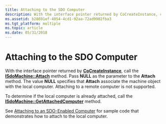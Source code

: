 ```yaml
---
title: Attaching to the SDO Computer
description: With the interface pointer returned by CoCreateInstance, call the ISdoMachine Attach method.
ms.assetid: b28691ef-4054-4cd1-92aa-72ad9902fba3
ms.tgt_platform: multiple
ms.topic: article
ms.date: 05/31/2018
---
```


# Attaching to the SDO Computer

With the interface pointer returned by [**CoCreateInstance**](https://msdn.microsoft.com/library/ms686615(v=VS.85).aspx), call the [**ISdoMachine::Attach**](https://docs.microsoft.com/windows/desktop/api/sdoias/nf-sdoias-isdomachine-attach) method. Pass **NULL** as the parameter to the **Attach** method. The value **NULL** specifies that **Attach** associate the machine object with the local computer. Attaching to a remote computer is not supported.

To determine if the local computer is already attached, call the [**ISdoMachine::GetAttachedComputer**](https://docs.microsoft.com/windows/desktop/api/sdoias/nf-sdoias-isdomachine-getattachedcomputer) method.

See [Attaching to an SDO-Enabled Computer](https://docs.microsoft.com/windows/desktop/Nps/sdo-attaching-to-an-sdo-enabled-computer) for sample code that demonstrates how to attach to the local computer.

 

 




